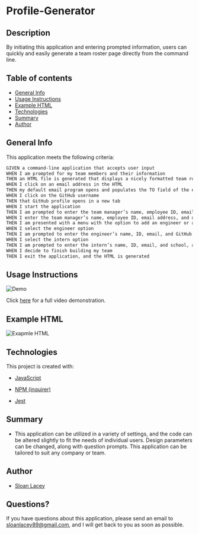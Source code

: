 # Profile-Generator

## Description

By initiating this application and entering prompted information, users can quickly and easily generate a team roster page directly from the command line.

## Table of contents

- [General Info](#general-info)
- [Usage Instructions](#usage-instructions)
- [Example HTML](#example-html)
- [Technologies](#technologies)
- [Summary](#summary)
- [Author](#author)

## General Info

This application meets the following criteria:

```md
GIVEN a command-line application that accepts user input
WHEN I am prompted for my team members and their information
THEN an HTML file is generated that displays a nicely formatted team roster based on user input
WHEN I click on an email address in the HTML
THEN my default email program opens and populates the TO field of the email with the address
WHEN I click on the GitHub username
THEN that GitHub profile opens in a new tab
WHEN I start the application
THEN I am prompted to enter the team manager’s name, employee ID, email address, and office number
WHEN I enter the team manager’s name, employee ID, email address, and office number
THEN I am presented with a menu with the option to add an engineer or an intern or to finish building my team
WHEN I select the engineer option
THEN I am prompted to enter the engineer’s name, ID, email, and GitHub username, and I am taken back to the menu
WHEN I select the intern option
THEN I am prompted to enter the intern’s name, ID, email, and school, and I am taken back to the menu
WHEN I decide to finish building my team
THEN I exit the application, and the HTML is generated
```

## Usage Instructions

![Demo](https://github.com/sloanlacey/quality-readme-generator/blob/main/images/quality-readme-generator.gif)

Click [here](https://drive.google.com/file/d/12SUSHpkk_sJLdFmyO9dyrDw2WTr-P4E4/view) for a full video demonstration.

## Example HTML

![Exapmle HTML]()

## Technologies

This project is created with:

- [JavaScript](https://www.javascript.com/)

- [NPM (inquirer)](https://www.npmjs.com/package/inquirer)

- [Jest](https://jestjs.io/en/)

## Summary

- This application can be utilized in a variety of settings, and the code can be altered slightly to fit the needs of individual users. Design parameters can be changed, along with question prompts. This application can be tailored to suit any company or team.

## Author

- [Sloan Lacey](https://github.com/sloanlacey/profile-generator)

## Questions?

If you have questions about this application, please send an email to sloanlacey89@gmail.com, and I will get back to you as soon as possible.